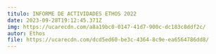 ```yaml
---
titulo: INFORME DE ACTIVIDADES ETHOS 2022
date: 2023-09-28T19:12:45.371Z
img: https://ucarecdn.com/a8a19bc0-0147-41d7-900c-dc183c8ddf2c/
autor: Ethos
file: https://ucarecdn.com/dcd5ed60-be3c-4364-8c9e-ea6564786dd8/
---
```

